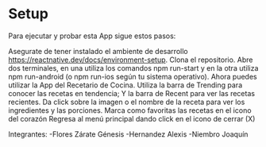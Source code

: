 # Setup

Para ejecutar y probar esta App sigue estos pasos:

Asegurate de tener instalado el ambiente de desarrollo https://reactnative.dev/docs/environment-setup.
Clona el repositorio.
Abre dos terminales, en una utiliza los comandos npm run-start y en la otra utiliza npm run-android (o npm run-ios según tu sistema operativo).
Ahora puedes utilizar la App del Recetario de Cocina.
Utiliza la barra de Trending para conocer las recetas en tendencia;
Y la barra de Recent para ver las recetas recientes.
Da click sobre la imagen o el nombre de la receta para ver los ingredientes y las porciones.
Marca como favoritas las recetas en el icono del corazón
Regresa al menú principal dando click en el icono de cerrar (X)

Integrantes:
-Flores Zárate Génesis
-Hernandez Alexis
-Niembro Joaquín
